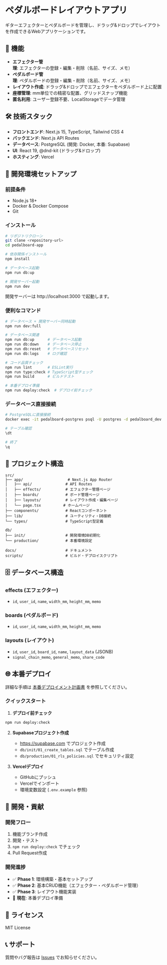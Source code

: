 # ペダルボードレイアウトアプリ

ギターエフェクターとペダルボードを管理し、ドラッグ&ドロップでレイアウトを作成できるWebアプリケーションです。

## 🎸 機能

- **エフェクター管理**: エフェクターの登録・編集・削除（名前、サイズ、メモ）
- **ペダルボード管理**: ペダルボードの登録・編集・削除（名前、サイズ、メモ）
- **レイアウト作成**: ドラッグ&ドロップでエフェクターをペダルボード上に配置
- **座標管理**: mm単位での精密な配置、グリッドスナップ機能
- **匿名利用**: ユーザー登録不要、LocalStorageでデータ管理

## 🛠 技術スタック

- **フロントエンド**: Next.js 15, TypeScript, Tailwind CSS 4
- **バックエンド**: Next.js API Routes
- **データベース**: PostgreSQL (開発: Docker, 本番: Supabase)
- **UI**: React 19, @dnd-kit (ドラッグ&ドロップ)
- **ホスティング**: Vercel

## 🚀 開発環境セットアップ

### 前提条件
- Node.js 18+
- Docker & Docker Compose
- Git

### インストール

```bash
# リポジトリクローン
git clone <repository-url>
cd pedalboard-app

# 依存関係インストール
npm install

# データベース起動
npm run db:up

# 開発サーバー起動
npm run dev
```

開発サーバーは http://localhost:3000 で起動します。

### 便利なコマンド

```bash
# データベース + 開発サーバー同時起動
npm run dev:full

# データベース関連
npm run db:up      # データベース起動
npm run db:down    # データベース停止
npm run db:reset   # データベースリセット
npm run db:logs    # ログ確認

# コード品質チェック
npm run lint       # ESLint実行
npm run type:check # TypeScript型チェック
npm run build      # ビルドテスト

# 本番デプロイ準備
npm run deploy:check  # デプロイ前チェック
```

### データベース直接接続

```bash
# PostgreSQLに直接接続
docker exec -it pedalboard-postgres psql -U postgres -d pedalboard_dev

# テーブル確認
\dt

# 終了
\q
```

## 📁 プロジェクト構造

```
src/
├── app/                    # Next.js App Router
│   ├── api/               # API Routes
│   ├── effects/           # エフェクター管理ページ
│   ├── boards/            # ボード管理ページ
│   ├── layouts/           # レイアウト作成・編集ページ
│   └── page.tsx          # ホームページ
├── components/            # Reactコンポーネント
├── lib/                   # ユーティリティ・DB接続
└── types/                 # TypeScript型定義

db/
├── init/                  # 開発環境DB初期化
└── production/            # 本番環境設定

docs/                      # ドキュメント
scripts/                   # ビルド・デプロイスクリプト
```

## 🗄️ データベース構造

### effects (エフェクター)
- `id`, `user_id`, `name`, `width_mm`, `height_mm`, `memo`

### boards (ペダルボード)
- `id`, `user_id`, `name`, `width_mm`, `height_mm`, `memo`

### layouts (レイアウト)
- `id`, `user_id`, `board_id`, `name`, `layout_data` (JSONB)
- `signal_chain_memo`, `general_memo`, `share_code`

## 🌐 本番デプロイ

詳細な手順は [本番デプロイメント計画書](docs/PRODUCTION_DEPLOYMENT_GUIDE.md) を参照してください。

### クイックスタート

1. **デプロイ前チェック**
```bash
npm run deploy:check
```

2. **Supabaseプロジェクト作成**
   - https://supabase.com でプロジェクト作成
   - `db/init/01_create_tables.sql` でテーブル作成
   - `db/production/01_rls_policies.sql` でセキュリティ設定

3. **Vercelデプロイ**
   - GitHubにプッシュ
   - Vercelでインポート
   - 環境変数設定 (`.env.example` 参照)

## 🤝 開発・貢献

### 開発フロー

1. 機能ブランチ作成
2. 開発・テスト
3. `npm run deploy:check` でチェック
4. Pull Request作成

### 開発進捗

- ✅ **Phase 1**: 環境構築・基本セットアップ
- ✅ **Phase 2**: 基本CRUD機能（エフェクター・ペダルボード管理）
- ✅ **Phase 3**: レイアウト機能実装
- 🚀 **現在**: 本番デプロイ準備

## 📄 ライセンス

MIT License

## 📞 サポート

質問やバグ報告は [Issues](https://github.com/username/pedalboard-app/issues) でお知らせください。